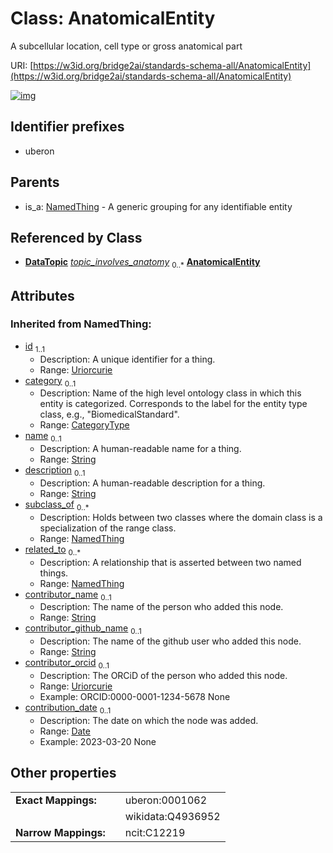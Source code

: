 
# Class: AnatomicalEntity


A subcellular location, cell type or gross anatomical part

URI: [https://w3id.org/bridge2ai/standards-schema-all/AnatomicalEntity](https://w3id.org/bridge2ai/standards-schema-all/AnatomicalEntity)


[![img](https://yuml.me/diagram/nofunky;dir:TB/class/[NamedThing],[DataTopic],[DataTopic]-%20topic_involves_anatomy%200..*>[AnatomicalEntity&#124;id(i):uriorcurie;category(i):category_type%20%3F;name(i):string%20%3F;description(i):string%20%3F;contributor_name(i):string%20%3F;contributor_github_name(i):string%20%3F;contributor_orcid(i):uriorcurie%20%3F;contribution_date(i):date%20%3F],[NamedThing]^-[AnatomicalEntity])](https://yuml.me/diagram/nofunky;dir:TB/class/[NamedThing],[DataTopic],[DataTopic]-%20topic_involves_anatomy%200..*>[AnatomicalEntity&#124;id(i):uriorcurie;category(i):category_type%20%3F;name(i):string%20%3F;description(i):string%20%3F;contributor_name(i):string%20%3F;contributor_github_name(i):string%20%3F;contributor_orcid(i):uriorcurie%20%3F;contribution_date(i):date%20%3F],[NamedThing]^-[AnatomicalEntity])

## Identifier prefixes

 * uberon

## Parents

 *  is_a: [NamedThing](NamedThing.md) - A generic grouping for any identifiable entity

## Referenced by Class

 *  **[DataTopic](DataTopic.md)** *[topic_involves_anatomy](topic_involves_anatomy.md)*  <sub>0..\*</sub>  **[AnatomicalEntity](AnatomicalEntity.md)**

## Attributes


### Inherited from NamedThing:

 * [id](id.md)  <sub>1..1</sub>
     * Description: A unique identifier for a thing.
     * Range: [Uriorcurie](types/Uriorcurie.md)
 * [category](category.md)  <sub>0..1</sub>
     * Description: Name of the high level ontology class in which this entity is categorized. Corresponds to the label for the entity type class, e.g., "BiomedicalStandard".
     * Range: [CategoryType](types/CategoryType.md)
 * [name](name.md)  <sub>0..1</sub>
     * Description: A human-readable name for a thing.
     * Range: [String](types/String.md)
 * [description](description.md)  <sub>0..1</sub>
     * Description: A human-readable description for a thing.
     * Range: [String](types/String.md)
 * [subclass_of](subclass_of.md)  <sub>0..\*</sub>
     * Description: Holds between two classes where the domain class is a specialization of the range class.
     * Range: [NamedThing](NamedThing.md)
 * [related_to](related_to.md)  <sub>0..\*</sub>
     * Description: A relationship that is asserted between two named things.
     * Range: [NamedThing](NamedThing.md)
 * [contributor_name](contributor_name.md)  <sub>0..1</sub>
     * Description: The name of the person who added this node.
     * Range: [String](types/String.md)
 * [contributor_github_name](contributor_github_name.md)  <sub>0..1</sub>
     * Description: The name of the github user who added this node.
     * Range: [String](types/String.md)
 * [contributor_orcid](contributor_orcid.md)  <sub>0..1</sub>
     * Description: The ORCiD of the person who added this node.
     * Range: [Uriorcurie](types/Uriorcurie.md)
     * Example: ORCID:0000-0001-1234-5678 None
 * [contribution_date](contribution_date.md)  <sub>0..1</sub>
     * Description: The date on which the node was added.
     * Range: [Date](types/Date.md)
     * Example: 2023-03-20 None

## Other properties

|  |  |  |
| --- | --- | --- |
| **Exact Mappings:** | | uberon:0001062 |
|  | | wikidata:Q4936952 |
| **Narrow Mappings:** | | ncit:C12219 |

